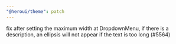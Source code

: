 ```yaml
---
"@heroui/theme": patch
---
```


fix after setting the maximum width at DropdownMenu, if there is a description, an ellipsis will not appear if the text is too long (#5564)
